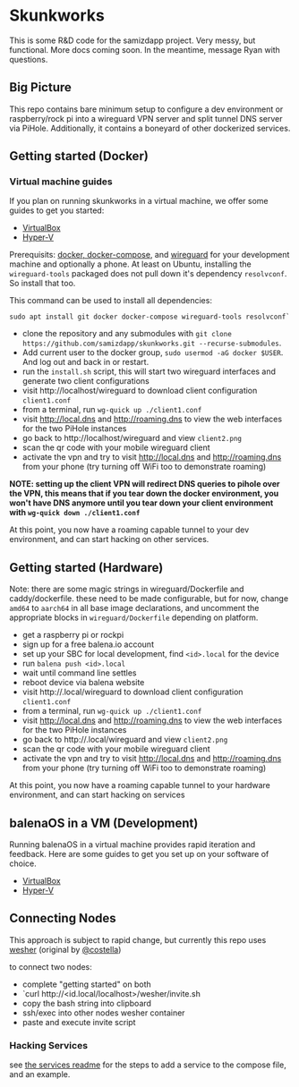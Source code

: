 # Skunkworks

This is some R&D code for the samizdapp project. Very messy, but functional. More docs coming soon. In the meantime, message Ryan with questions.

## Big Picture

This repo contains bare minimum setup to configure a dev environment or raspberry/rock pi into a wireguard VPN server and split tunnel DNS server via PiHole. Additionally, it contains a boneyard of other dockerized services.

## Getting started (Docker)

### Virtual machine guides

If you plan on running skunkworks in a virtual machine, we offer some guides to get you started:

- [VirtualBox](docs/VirtualBox.md)
- [Hyper-V](docs/HyperV.md)

Prerequisits: [docker, docker-compose](https://docs.docker.com/compose/install/), and [wireguard](https://www.wireguard.com/install/) for your development machine and optionally a phone.
At least on Ubuntu, installing the `wireguard-tools` packaged does not pull down it's dependency `resolvconf`. So install that too.

This command can be used to install all dependencies:

```
sudo apt install git docker docker-compose wireguard-tools resolvconf`
```

- clone the repository and any submodules with `git clone https://github.com/samizdapp/skunkworks.git --recurse-submodules`.
- Add current user to the docker group, `sudo usermod -aG docker $USER`. And log out and back in or restart.
- run the `install.sh` script, this will start two wireguard interfaces and generate two client configurations
- visit http://localhost/wireguard to download client configuration `client1.conf`
- from a terminal, run `wg-quick up ./client1.conf`
- visit http://local.dns and http://roaming.dns to view the web interfaces for the two PiHole instances
- go back to http://localhost/wireguard and view `client2.png`
- scan the qr code with your mobile wireguard client
- activate the vpn and try to visit http://local.dns and http://roaming.dns from your phone (try turning off WiFi too to demonstrate roaming)

**NOTE: setting up the client VPN will redirect DNS queries to pihole over the VPN, this means that if you tear down the docker environment, you won't have DNS anymore until you tear down your client environment with `wg-quick down ./client1.conf`**

At this point, you now have a roaming capable tunnel to your dev environment, and can start hacking on other services.

## Getting started (Hardware)

Note: there are some magic strings in wireguard/Dockerfile and caddy/dockerfile. these need to be made configurable, but for now, change `amd64` to `aarch64` in all base image declarations, and uncomment the appropriate blocks in `wireguard/Dockerfile` depending on platform.

- get a raspberry pi or rockpi
- sign up for a free balena.io account
- set up your SBC for local development, find `<id>.local` for the device
- run `balena push <id>.local`
- wait until command line settles
- reboot device via balena website
- visit http://<id>.local/wireguard to download client configuration `client1.conf`
- from a terminal, run `wg-quick up ./client1.conf`
- visit http://local.dns and http://roaming.dns to view the web interfaces for the two PiHole instances
- go back to http://<id>.local/wireguard and view `client2.png`
- scan the qr code with your mobile wireguard client
- activate the vpn and try to visit http://local.dns and http://roaming.dns from your phone (try turning off WiFi too to demonstrate roaming)

At this point, you now have a roaming capable tunnel to your hardware environment, and can start hacking on services

## balenaOS in a VM (Development)

Running balenaOS in a virtual machine provides rapid iteration and feedback. Here are some guides to get you set up on your software of choice.

- [VirtualBox](docs/VirtualBox-dev.md)
- [Hyper-V](docs/HyperV-dev.md)

## Connecting Nodes

This approach is subject to rapid change, but currently this repo uses [wesher](https://github.com/samizdapp/wesher) (original by [@costella](https://github.com/costela/wesher))

to connect two nodes:

- complete "getting started" on both
- `curl http://<id.local/localhost>/wesher/invite.sh
- copy the bash string into clipboard
- ssh/exec into other nodes wesher container
- paste and execute invite script

### Hacking Services

see [the services readme](./services/README.md) for the steps to add a service to the compose file, and an example.

